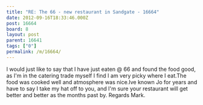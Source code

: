 ```yaml
---
title: "RE: The 66 - new restaurant in Sandgate - 16664"
date: 2012-09-16T18:33:46.000Z
post: 16664
board: 8
layout: post
parent: 16641
tags: ["0"]
permalink: /m/16664/
---
```

I would just like to say that I have just eaten @ 66 and found the food good, as I'm in the catering trade myself I find I am very picky where I eat.The food was cooked well and atmosphere was nice.Ive known Jo for years and have to say I take my hat off to you, and I'm sure your restaurant will get better and better as the months past by.
Regards Mark.
